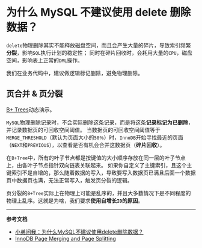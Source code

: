 # 为什么 MySQL 不建议使用 delete 删除数据？

`delete`物理删除其实不能释放磁盘空间，而且会产生大量的碎片，导致索引频繁**分裂**，影响`SQL`执行计划的稳定性；
同时在碎片回收时，会耗用大量的`CPU`，磁盘空间，影响表上正常的`DML`操作。

我们在业务代码中，建议做逻辑标记删除，避免物理删除。

## 页合并 & 页分裂

[B+ Trees](https://www.cs.usfca.edu/~galles/visualization/BPlusTree.html)动态演示。


`MySQL`物理删除记录时，不会实际删除这条记录，而是将这条**记录标记为已删除**，并记录数据页的可回收空间阈值。
当数据页的可回收空间阈值等于`MERGE_THRESHOLD`（默认为页面大小的`50％`）时，`InnoDB`开始寻找最近的页面（`NEXT`和`PREVIOUS`），以查看是否有机会合并这数据页（**碎片回收**）。

在`B+Tree`中，所有的叶子节点都是按键值的大小顺序存放在同一层的叶子节点上，由各叶子节点指针双向链表关联起来。 
如果你自定义了主键索引，且这个主键索引不是自增的，那么随着数据的写入，导致要写入数据页已满且后面一个数据页中数据页也满，无法正常写入，触发页分裂的逻辑。

页分裂的`B+Tree`实际上在物理上可能是乱序的，并且大多数情况下是不同程度的物理上乱序。这就是为啥，我们要求**使用自增长`ID`的原因**。


---

**参考文档**

- [小弟问我：为什么MySQL不建议使用delete删除数据？](https://mp.weixin.qq.com/s/7dpNkLaglIyb_9DKdH43eQ)
- [InnoDB Page Merging and Page Splitting](https://www.percona.com/blog/2017/04/10/innodb-page-merging-and-page-splitting/)